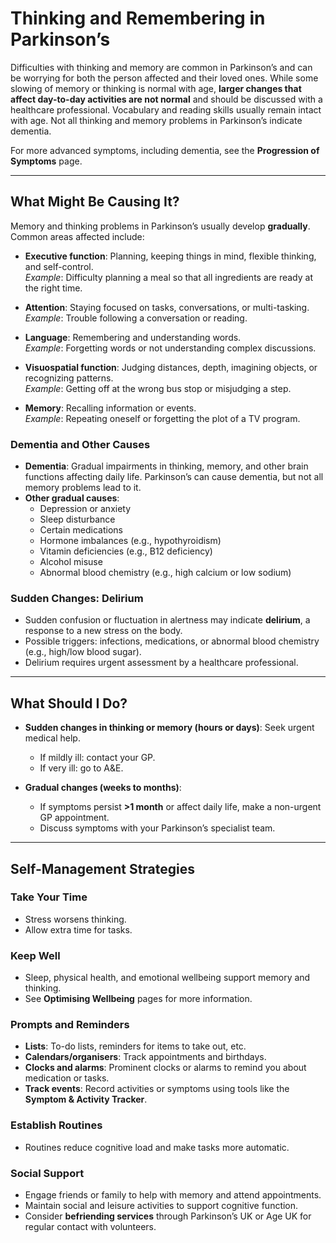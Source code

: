 # Thinking and Remembering in Parkinson’s

Difficulties with thinking and memory are common in Parkinson’s and can be worrying for both the person affected and their loved ones. While some slowing of memory or thinking is normal with age, **larger changes that affect day-to-day activities are not normal** and should be discussed with a healthcare professional. Vocabulary and reading skills usually remain intact with age. Not all thinking and memory problems in Parkinson’s indicate dementia.

For more advanced symptoms, including dementia, see the **Progression of Symptoms** page.

---

## What Might Be Causing It?

Memory and thinking problems in Parkinson’s usually develop **gradually**. Common areas affected include:

- **Executive function**: Planning, keeping things in mind, flexible thinking, and self-control.  
  *Example*: Difficulty planning a meal so that all ingredients are ready at the right time.  

- **Attention**: Staying focused on tasks, conversations, or multi-tasking.  
  *Example*: Trouble following a conversation or reading.  

- **Language**: Remembering and understanding words.  
  *Example*: Forgetting words or not understanding complex discussions.  

- **Visuospatial function**: Judging distances, depth, imagining objects, or recognizing patterns.  
  *Example*: Getting off at the wrong bus stop or misjudging a step.  

- **Memory**: Recalling information or events.  
  *Example*: Repeating oneself or forgetting the plot of a TV program.

### Dementia and Other Causes
- **Dementia**: Gradual impairments in thinking, memory, and other brain functions affecting daily life. Parkinson’s can cause dementia, but not all memory problems lead to it.  
- **Other gradual causes**:  
  - Depression or anxiety  
  - Sleep disturbance  
  - Certain medications  
  - Hormone imbalances (e.g., hypothyroidism)  
  - Vitamin deficiencies (e.g., B12 deficiency)  
  - Alcohol misuse  
  - Abnormal blood chemistry (e.g., high calcium or low sodium)  

### Sudden Changes: Delirium
- Sudden confusion or fluctuation in alertness may indicate **delirium**, a response to a new stress on the body.  
- Possible triggers: infections, medications, or abnormal blood chemistry (e.g., high/low blood sugar).  
- Delirium requires urgent assessment by a healthcare professional.

---

## What Should I Do?

- **Sudden changes in thinking or memory (hours or days)**: Seek urgent medical help.  
  - If mildly ill: contact your GP.  
  - If very ill: go to A&E.  

- **Gradual changes (weeks to months)**:  
  - If symptoms persist **>1 month** or affect daily life, make a non-urgent GP appointment.  
  - Discuss symptoms with your Parkinson’s specialist team.  

---

## Self-Management Strategies

### Take Your Time
- Stress worsens thinking.  
- Allow extra time for tasks.

### Keep Well
- Sleep, physical health, and emotional wellbeing support memory and thinking.  
- See **Optimising Wellbeing** pages for more information.

### Prompts and Reminders
- **Lists**: To-do lists, reminders for items to take out, etc.  
- **Calendars/organisers**: Track appointments and birthdays.  
- **Clocks and alarms**: Prominent clocks or alarms to remind you about medication or tasks.  
- **Track events**: Record activities or symptoms using tools like the **Symptom & Activity Tracker**.

### Establish Routines
- Routines reduce cognitive load and make tasks more automatic.

### Social Support
- Engage friends or family to help with memory and attend appointments.  
- Maintain social and leisure activities to support cognitive function.  
- Consider **befriending services** through Parkinson’s UK or Age UK for regular contact with volunteers.

